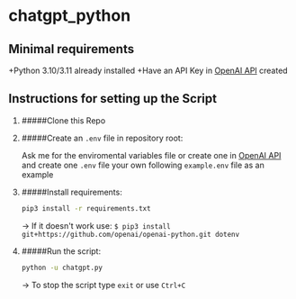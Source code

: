 # chatgpt_python

## Minimal requirements

+Python 3.10/3.11 already installed
+Have an API Key in [OpenAI API](openai.com/api) created

## Instructions for setting up the Script

1. #####Clone this Repo

2. #####Create an `.env` file in repository root:

    Ask me for the enviromental variables file or create one in [OpenAI API](openai.com/api) and create one `.env` file your own following `example.env` file as an example

3. #####Install requirements:

    ```bash
    pip3 install -r requirements.txt
    ```

    -> If it doesn't work use:
    ```$ pip3 install git+https://github.com/openai/openai-python.git dotenv```

4. #####Run the script:

    ```bash
    python -u chatgpt.py
    ```

    -> To stop the script type `exit` or use `Ctrl+C`
